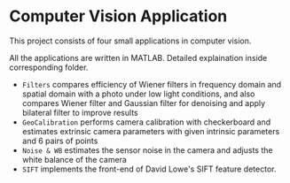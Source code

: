 # Computer Vision Application

This project consists of four small applications in computer vision. 

All the applications are written in MATLAB. Detailed explaination inside corresponding folder.

- `Filters` compares efficiency of Wiener filters in frequency domain and spatial domain with a photo under low light conditions, and also compares Wiener filter and Gaussian filter for denoising and apply bilateral filter to improve results
- `GeoCalibration` performs camera calibration with checkerboard and estimates extrinsic camera parameters with given intrinsic parameters and 6 pairs of points
- `Noise & WB` estimates the sensor noise in the camera and adjusts the white balance of the camera
- `SIFT` implements the front-end of David Lowe's SIFT  feature detector. 
